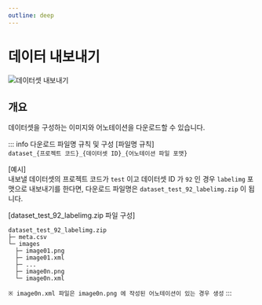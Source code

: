 ```yaml
---
outline: deep
---
```


# 데이터 내보내기

![데이터셋 내보내기](/ko/data/dataset-export.png)


## 개요
데이터셋을 구성하는 이미지와 어노테이션을 다운로드할 수 있습니다.

::: info 다운로드 파일명 규칙 및 구성
[파일명 규칙]  
```dataset_{프로젝트 코드}_{데이터셋 ID}_{어노테이션 파일 포맷}```

[예시]  
내보낼 데이터셋의 프로젝트 코드가 `test` 이고 데이터셋 ID 가 `92` 인 경우
`labelimg` 포맷으로 내보내기를 한다면,
다운로드 파일명은 `dataset_test_92_labelimg.zip` 이 됩니다.

[dataset_test_92_labelimg.zip 파일 구성]
  ```
  dataset_test_92_labelimg.zip
  ├─ meta.csv
  └─ images
    ├─ image01.png
    ├─ image01.xml
    ├─ ...
    ├─ image0n.png
    └─ image0n.xml
  ```
```※ image0n.xml 파일은 image0n.png 에 작성된 어노테이션이 있는 경우 생성```
:::


